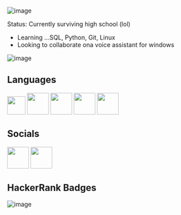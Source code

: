 ![image](https://user-images.githubusercontent.com/108214552/193447574-df3ca183-5538-43f0-a035-c9e82c806545.png)


Status: Currently surviving high school (lol)
+ Learning ...SQL, Python, Git, Linux
+ Looking to collaborate ona  voice assistant for windows 

![image](https://user-images.githubusercontent.com/108214552/205340738-c53de31f-306d-423a-b185-0c0d4f7434d9.png)

<!---
bravosickz/bravosickz is a ✨ special ✨ repository because its `README.md` (this file) appears on your GitHub profile.
You can click the Preview link to take a look at your changes.
--->
## Languages
<img width = 42px src="https://user-images.githubusercontent.com/108214552/189466210-30aefd3b-ea97-4210-9376-7c4914d7dd87.png"/>  <img width = 50px src="https://user-images.githubusercontent.com/108214552/189466218-1c0ee5db-9a00-478b-b591-f15aabcb0579.png"/> <img width = 50px src="https://user-images.githubusercontent.com/108214552/189466226-aa048a06-2bef-479a-b5df-c892e5a3d5e8.png"/> <img width = 50px src="https://user-images.githubusercontent.com/108214552/189466231-e665e0f7-0992-4c57-9d7f-fb7a888ca584.png"/> <img width = 50px src="https://brandslogos.com/wp-content/uploads/images/large/html-logo-black-and-white.png"/>



## Socials
<a href = "https://hackerrank.com/Oreliuz"><img src = "https://upload.wikimedia.org/wikipedia/commons/thumb/4/40/HackerRank_Icon-1000px.png/900px-HackerRank_Icon-1000px.png" height = "50px" width = auto></a>
<a href = "https://discord.gg/49JKZfABrn"><img src = "https://imgs.search.brave.com/Lz9L40xvAj-ZA0PFIETWaIoM-xUCyzQTlS0M_FvdKJw/rs:fit:894:894:1/g:ce/aHR0cHM6Ly93YWxs/cGFwZXJjYXZlLmNv/bS93cC93cDg3NjE3/MTIuanBn" height = "50px" width = auto></a>
## HackerRank Badges
![image](https://user-images.githubusercontent.com/108214552/187447321-74818289-826a-4f01-9a8c-76f93c3b3268.png)
